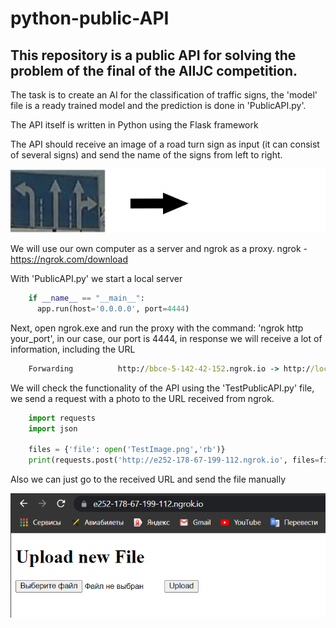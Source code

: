 # python-public-API
## This repository is a public API for solving the problem of the final of the AIIJC competition.
The task is to create an AI for the classification of traffic signs, the 'model' file is a ready trained model and the prediction is done in 'PublicAPI.py'.

The API itself is written in Python using the Flask framework

The API should receive an image of a road turn sign as input (it can consist of several signs) and send the name of the signs from left to right.

![alt text](https://github.com/LevProg/python-public-API/blob/main/post-get.png?raw=true)

We will use our own computer as a server and ngrok as a proxy.
ngrok - https://ngrok.com/download

With 'PublicAPI.py' we start a local server

```python
    if __name__ == "__main__":
      app.run(host='0.0.0.0', port=4444)
```


Next, open ngrok.exe and run the proxy with the command: 'ngrok http your_port', in our case, our port is 4444, in response we will receive a lot of information, including the URL


```cmd
    Forwarding          http://bbce-5-142-42-152.ngrok.io -> http://localhost:4444
```


We will check the functionality of the API using the 'TestPublicAPI.py' file, we send a request with a photo to the URL received from ngrok.

```python
    import requests
    import json

    files = {'file': open('TestImage.png','rb')}
    print(requests.post('http://e252-178-67-199-112.ngrok.io', files=files).text)
```

Also we can just go to the received URL and send the file manually

![alt text](https://github.com/LevProg/python-public-API/blob/main/site.png?raw=true)

